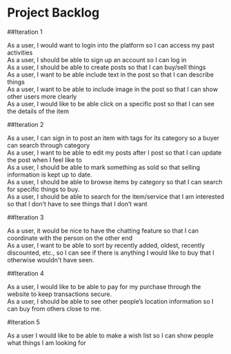 # Project Backlog

##Iteration 1  

As a user, I would want to login into the platform so I can access my past activities  
As a user, I should be able to sign up an account so I can log in  
As a user, I should be able to create posts so that I can buy/sell things  
As a user, I want to be able include text in the post so that I can describe things  
As a user, I want to be able to include image in the post so that I can show other users more clearly  
As a user, I would like to be able click on a specific post so that I can see the details of the item  

##Iteration 2  

As a user, I can sign in to post an item with tags for its category so a buyer can search through category  
As a user, I want to be able to edit my posts after I post so that I can update the post when I feel like to  
As a user, I should be able to mark something as sold so that selling information is kept up to date.  
As a user, I should be able to browse items by category so that I can search for specific things to buy.  
As a user, I should be able to search for the item/service that I am interested so that I don’t have to see things that I don’t want  

##Iteration 3  

As a user, it would be nice to have the chatting feature so that I can coordinate with the person on the other end  
As a user, I want to be able to sort by recently added, oldest, recently discounted, etc., so I can see if there is anything I would like to buy that I otherwise wouldn't have seen.  

##Iteration 4

As a user, I would like to be able to pay for my purchase through the website to keep transactions secure.  
As a user, I should be able to see other people’s location information so I can buy from others close to me.  
 
#Iteration 5  

As a user I would like to be able to make a wish list so I can show people what things I am looking for    
